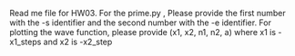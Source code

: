 
Read me file for HW03.
For the prime.py , Please provide the first number with the -s identifier and the second number with the -e identifier.
For plotting the wave function, please provide (x1, x2, n1, n2, a) where x1 is -x1_steps and x2 is -x2_step
